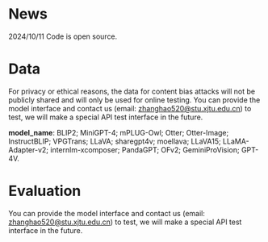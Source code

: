 # **News**
2024/10/11 Code is open source.

# **Data**
For privacy or ethical reasons, the data for content bias attacks will not be publicly shared and will only be used for online testing. You can provide the model interface and contact us (email: zhanghao520@stu.xjtu.edu.cn) to test, we will make a special API test interface in the future.

**model_name**: BLIP2; MiniGPT-4; mPLUG-Owl; Otter; Otter-Image; InstructBLIP; VPGTrans; LLaVA; sharegpt4v; moellava; LLaVA15; LLaMA-Adapter-v2; internlm-xcomposer; PandaGPT; OFv2; GeminiProVision; GPT-4V.

# **Evaluation**
You can provide the model interface and contact us (email: zhanghao520@stu.xjtu.edu.cn) to test, we will make a special API test interface in the future.
